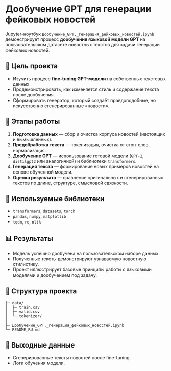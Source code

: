 # Дообучение GPT для генерации фейковых новостей

Jupyter-ноутбук `Дообучение_GPT,_генерация_фейковых_новостей.ipynb` демонстрирует процесс **дообучения языковой модели GPT** на пользовательском датасете новостных текстов для задачи генерации фейковых новостей.

## 🎯 Цель проекта
- Изучить процесс **fine-tuning GPT-модели** на собственных текстовых данных.  
- Продемонстрировать, как изменяется стиль и содержание текста после дообучения.  
- Сформировать генератор, который создаёт правдоподобные, но искусственно сгенерированные «новости».

## 🧠 Этапы работы
1. **Подготовка данных** — сбор и очистка корпуса новостей (настоящих и вымышленных).  
2. **Предобработка текста** — токенизация, очистка от стоп-слов, нормализация.  
3. **Дообучение GPT** — использование готовой модели (`GPT-2`, `distilgpt2` или аналогичной) и библиотеки `transformers`.  
4. **Генерация текста** — формирование новых примеров новостей на основе обученной модели.  
5. **Оценка результата** — сравнение оригинальных и сгенерированных текстов по длине, структуре, смысловой связности.  

## 🧰 Используемые библиотеки
- `transformers`, `datasets`, `torch`  
- `pandas`, `numpy`, `matplotlib`  
- `tqdm`, `re`, `nltk`  

## 📊 Результаты
- Модель успешно дообучена на пользовательском наборе данных.  
- Полученные тексты демонстрируют узнаваемую новостную стилистику.  
- Проект иллюстрирует базовые принципы работы с языковыми моделями и дообучением под задачу.  

## 📁 Структура проекта
```
├─ data/
│  ├─ train.csv
│  ├─ valid.csv
│  └─ tokenizer/
│
├─ Дообучение_GPT,_генерация_фейковых_новостей.ipynb
└─ README_RU.md
```

## 📝 Выходные данные
- Сгенерированные тексты новостей после fine-tuning.  
- Логи обучения модели.  
